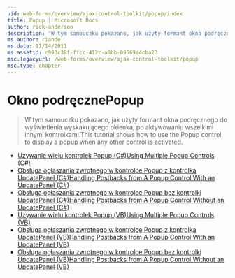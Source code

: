 ```yaml
---
uid: web-forms/overview/ajax-control-toolkit/popup/index
title: Popup | Microsoft Docs
author: rick-anderson
description: 'W tym samouczku pokazano, jak użyty formant okna podręcznego do wyświetlenia wyskakującego okienka, po aktywowaniu wszelkimi innymi kontrolkami.'
ms.author: riande
ms.date: 11/14/2011
ms.assetid: c993c38f-ffcc-412c-a8bb-09569a4cba23
msc.legacyurl: /web-forms/overview/ajax-control-toolkit/popup
msc.type: chapter
---
```

<a name="popup"></a><span data-ttu-id="9304a-103">Okno podręczne</span><span class="sxs-lookup"><span data-stu-id="9304a-103">Popup</span></span>
====================
> <span data-ttu-id="9304a-104">W tym samouczku pokazano, jak użyty formant okna podręcznego do wyświetlenia wyskakującego okienka, po aktywowaniu wszelkimi innymi kontrolkami.</span><span class="sxs-lookup"><span data-stu-id="9304a-104">This tutorial shows how to use the Popup control to display a popup when any other control is activated.</span></span>


- [<span data-ttu-id="9304a-105">Używanie wielu kontrolek Popup (C#)</span><span class="sxs-lookup"><span data-stu-id="9304a-105">Using Multiple Popup Controls (C#)</span></span>](using-multiple-popup-controls-cs.md)
- [<span data-ttu-id="9304a-106">Obsługa ogłaszania zwrotnego w kontrolce Popup z kontrolką UpdatePanel (C#)</span><span class="sxs-lookup"><span data-stu-id="9304a-106">Handling Postbacks from A Popup Control With an UpdatePanel (C#)</span></span>](handling-postbacks-from-a-popup-control-with-an-updatepanel-cs.md)
- [<span data-ttu-id="9304a-107">Obsługa ogłaszania zwrotnego w kontrolce Popup bez kontrolki UpdatePanel (C#)</span><span class="sxs-lookup"><span data-stu-id="9304a-107">Handling Postbacks from A Popup Control Without an UpdatePanel (C#)</span></span>](handling-postbacks-from-a-popup-control-without-an-updatepanel-cs.md)
- [<span data-ttu-id="9304a-108">Używanie wielu kontrolek Popup (VB)</span><span class="sxs-lookup"><span data-stu-id="9304a-108">Using Multiple Popup Controls (VB)</span></span>](using-multiple-popup-controls-vb.md)
- [<span data-ttu-id="9304a-109">Obsługa ogłaszania zwrotnego w kontrolce Popup z kontrolką UpdatePanel (VB)</span><span class="sxs-lookup"><span data-stu-id="9304a-109">Handling Postbacks from A Popup Control With an UpdatePanel (VB)</span></span>](handling-postbacks-from-a-popup-control-with-an-updatepanel-vb.md)
- [<span data-ttu-id="9304a-110">Obsługa ogłaszania zwrotnego w kontrolce Popup bez kontrolki UpdatePanel (VB)</span><span class="sxs-lookup"><span data-stu-id="9304a-110">Handling Postbacks from A Popup Control Without an UpdatePanel (VB)</span></span>](handling-postbacks-from-a-popup-control-without-an-updatepanel-vb.md)
